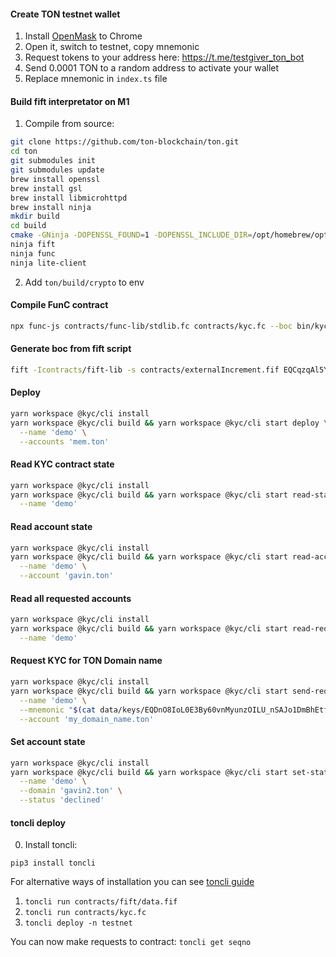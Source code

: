 #### Create TON testnet wallet
1. Install [OpenMask](https://chrome.google.com/webstore/detail/openmask/penjlddjkjgpnkllboccdgccekpkcbin?utm_source=openmask) to Chrome
2. Open it, switch to testnet, copy mnemonic
3. Request tokens to your address here: https://t.me/testgiver_ton_bot
4. Send 0.0001 TON to a random address to activate your wallet
5. Replace mnemonic in `index.ts` file


#### Build fift interpretator on M1
1. Compile from source:
```bash
git clone https://github.com/ton-blockchain/ton.git
cd ton
git submodules init
git submodules update
brew install openssl
brew install gsl
brew install libmicrohttpd
brew install ninja
mkdir build
cd build
cmake -GNinja -DOPENSSL_FOUND=1 -DOPENSSL_INCLUDE_DIR=/opt/homebrew/opt/openssl@3/include -DOPENSSL_CRYPTO_LIBRARY=/opt/homebrew/opt/openssl@3/lib/libcrypto.a -DCMAKE_OSX_DEPLOYMENT_TARGET:STRING=13.1 -DCMAKE_CXX_FLAGS="-stdlib=libc++" -DCMAKE_BUILD_TYPE=Release ..
ninja fift
ninja func
ninja lite-client
```
2. Add `ton/build/crypto` to env

#### Compile FunC contract
```bash
npx func-js contracts/func-lib/stdlib.fc contracts/kyc.fc --boc bin/kyc.cell
```
#### Generate boc from fift script
```bash
fift -Icontracts/fift-lib -s contracts/externalIncrement.fif EQCqzqAl5Yg4sj0jk5BcX8qg24cunlsOs_2xPHJ-xwwqejhM 1 5
```

#### Deploy
```bash
yarn workspace @kyc/cli install
yarn workspace @kyc/cli build && yarn workspace @kyc/cli start deploy \
  --name 'demo' \
  --accounts 'mem.ton'
``` 

#### Read KYC contract state
```bash
yarn workspace @kyc/cli install
yarn workspace @kyc/cli build && yarn workspace @kyc/cli start read-state \
  --name 'demo'
``` 

#### Read account state
```bash
yarn workspace @kyc/cli install
yarn workspace @kyc/cli build && yarn workspace @kyc/cli start read-acc-state \
  --name 'demo' \
  --account 'gavin.ton'
``` 

#### Read all requested accounts
```bash
yarn workspace @kyc/cli install
yarn workspace @kyc/cli build && yarn workspace @kyc/cli start read-requested \
  --name 'demo'
``` 

#### Request KYC for TON Domain name
```bash
yarn workspace @kyc/cli install
yarn workspace @kyc/cli build && yarn workspace @kyc/cli start send-request \
  --name 'demo' \
  --mnemonic "$(cat data/keys/EQDnO8IoL0E3By60vnMyunzOILU_nSAJo1DmBhEtfniUAj8C)" \
  --account 'my_domain_name.ton'
``` 

#### Set account state
```bash
yarn workspace @kyc/cli install
yarn workspace @kyc/cli build && yarn workspace @kyc/cli start set-status \
  --name 'demo' \
  --domain 'gavin2.ton' \
  --status 'declined'
``` 

#### toncli deploy
0. Install toncli:
```
pip3 install toncli
```
For alternative ways of installation you can see [toncli guide](https://github.com/disintar/toncli/blob/master/INSTALLATION.md)

1. ```toncli run contracts/fift/data.fif```
2. ```toncli run contracts/kyc.fc```
3. ```toncli deploy -n testnet```

You can now make requests to contract:
```toncli get seqno```
